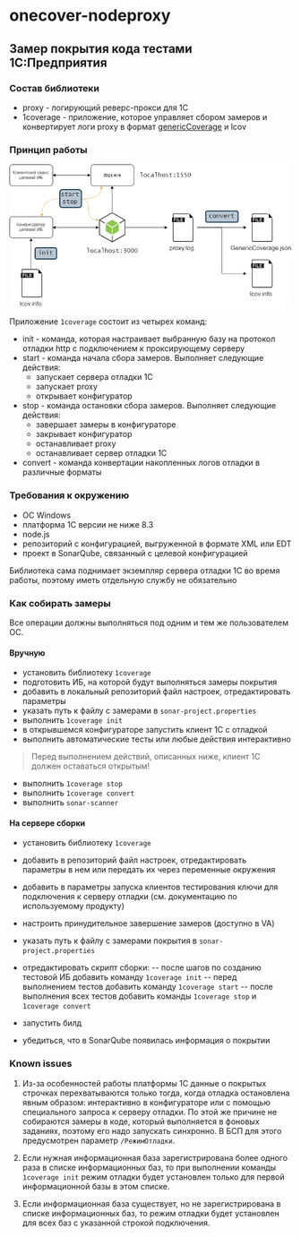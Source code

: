# onecover-nodeproxy

## Замер покрытия кода тестами 1С:Предприятия

### Состав библиотеки

- proxy - логирующий реверс-прокси для 1С
- 1coverage - приложение, которое управляет сбором замеров и конвертирует логи proxy в формат [genericCoverage](https://docs.sonarqube.org/latest/analysis/generic-test/) и lcov

### Принцип работы

![1coverage](./docs/1coverage.png)

Приложение `1coverage` состоит из четырех команд:

- init - команда, которая настраивает выбранную базу на протокол отладки http с подключением к проксирующему серверу
- start - команда начала сбора замеров. Выполняет следующие действия:
  - запускает сервера отладки 1С
  - запускает proxy
  - открывает конфигуратор
- stop - команда остановки сбора замеров. Выполняет следующие действия:
  - завершает замеры в конфигураторе
  - закрывает конфигуратор
  - останавливает proxy
  - останавливает сервер отладки 1С
- convert - команда конвертации накопленных логов отладки в различные форматы

### Требования к окружению

- ОС Windows
- платформа 1С версии не ниже 8.3
- node.js
- репозиторий с конфигурацией, выгруженной в формате XML или EDT
- проект в SonarQube, связанный с целевой конфигурацией

Библиотека сама поднимает экземпляр сервера отладки 1С во время работы, поэтому иметь отдельную службу не обязательно

### Как собирать замеры

Все операции должны выполняться под одним и тем же пользователем ОС.

#### Вручную

- установить библиотеку `1coverage`
- подготовить ИБ, на которой будут выполняться замеры покрытия
- добавить в локальный репозиторий файл настроек, отредактировать параметры
- указать путь к файлу с замерами в `sonar-project.properties`
- выполнить `1coverage init`
- в открывшемся конфигураторе запустить клиент 1С с отладкой
- выполнить автоматические тесты или любые действия интерактивно

> Перед выполнением действий, описанных ниже, клиент 1С должен оставаться открытым!

- выполнить `1coverage stop`
- выполнить `1coverage convert`
- выполнить `sonar-scanner`

#### На сервере сборки

- установить библиотеку `1coverage`
- добавить в репозиторий файл настроек, отредактировать параметры в нем или передать их через переменные окружения
- добавить в параметры запуска клиентов тестирования ключи для подключения к серверу отладки (см. документацию по используемому продукту)
- настроить принудительное завершение замеров (доступно в VA)
- указать путь к файлу с замерами покрытия в `sonar-project.properties`

- отредактировать скрипт сборки:
    -- после шагов по созданию тестовой ИБ добавить команду `1coverage init`
    -- перед выполнением тестов добавить команду `1coverage start`
    -- после выполнения всех тестов добавить команды `1coverage stop` и `1coverage convert`

- запустить билд

- убедиться, что в SonarQube появилась информация о покрытии

### Known issues

1) Из-за особенностей работы платформы 1С данные о покрытых строчках перехватываются только тогда, когда отладка остановлена явным образом: интерактивно в конфигураторе или с помощью специального запроса к серверу отладки. По этой же причине не собираются замеры в коде, который выполняется в фоновых заданиях, поэтому его надо запускать синхронно. В БСП для этого предусмотрен параметр `/РежимОтладки`.

2) Если нужная информационная база зарегистрирована более одного раза в списке информационных баз, то при выполнении команды `1coverage init` режим отладки будет установлен только для первой информационной базы в этом списке.

3) Если информационная база существует, но не зарегистрирована в списке информационных баз, то режим отладки будет установлен для всех баз с указанной строкой подключения.
